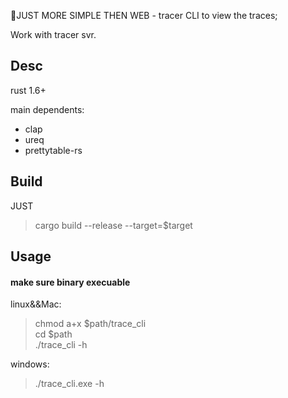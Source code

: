 :raised_eyebrow:JUST MORE SIMPLE THEN WEB -  tracer CLI to view the traces;

Work with tracer svr.


## Desc 
rust 1.6+

main dependents:
* clap
* ureq
* prettytable-rs


## Build 
JUST 

>cargo build --release --target=$target 

## Usage

#### make sure binary execuable 

linux&&Mac:
> chmod a+x $path/trace_cli \
> cd $path  \
> ./trace_cli -h


windows:
>./trace_cli.exe -h

